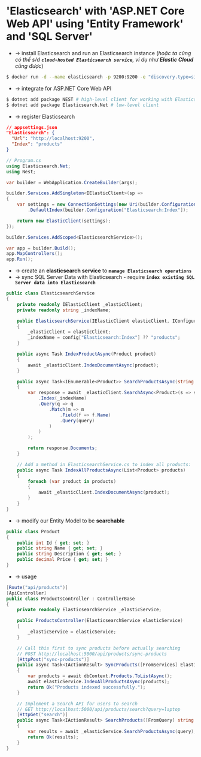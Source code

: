
# 'Elasticsearch' with 'ASP.NET Core Web API' using 'Entity Framework' and 'SQL Server'

* -> install Elasticsearch and run an Elasticsearch instance (_hoặc ta cũng có thể s/d **`cloud-hosted Elasticsearch service`**, ví dụ như **Elastic Cloud** cũng được_)
```bash
$ docker run -d --name elasticsearch -p 9200:9200 -e "discovery.type=single-node" -e "xpack.security.enabled=false" elasticsearch:8.5.0
```

* -> integrate for ASP.NET Core Web API
```bash
$ dotnet add package NEST # high-level client for working with Elasticsearch in .NET
$ dotnet add package Elasticsearch.Net # low-level client
```

* -> register Elasticsearch
```json
// appsettings.json
"Elasticsearch": {
  "Url": "http://localhost:9200",
  "Index": "products"
}
```
```cs
// Program.cs
using Elasticsearch.Net;
using Nest;

var builder = WebApplication.CreateBuilder(args);

builder.Services.AddSingleton<IElasticClient>(sp =>
{
    var settings = new ConnectionSettings(new Uri(builder.Configuration["Elasticsearch:Url"]))
        .DefaultIndex(builder.Configuration["Elasticsearch:Index"]);

    return new ElasticClient(settings);
});

builder.Services.AddScoped<ElasticsearchService>();

var app = builder.Build();
app.MapControllers();
app.Run();
```

* -> create an **elasticsearch service** to **`manage Elasticsearch operations`**
* -> sync SQL Server Data with Elasticsearch - require **`index existing SQL Server data into Elasticsearch`**
```cs
public class ElasticsearchService
{
    private readonly IElasticClient _elasticClient;
    private readonly string _indexName;

    public ElasticsearchService(IElasticClient elasticClient, IConfiguration config)
    {
        _elasticClient = elasticClient;
        _indexName = config["Elasticsearch:Index"] ?? "products";
    }

    public async Task IndexProductAsync(Product product)
    {
        await _elasticClient.IndexDocumentAsync(product);
    }

    public async Task<IEnumerable<Product>> SearchProductsAsync(string query)
    {
        var response = await _elasticClient.SearchAsync<Product>(s => s
            .Index(_indexName)
            .Query(q => q
                .Match(m => m
                    .Field(f => f.Name)
                    .Query(query)
                )
            )
        );

        return response.Documents;
    }

    // Add a method in ElasticsearchService.cs to index all products:
    public async Task IndexAllProductsAsync(List<Product> products)
    {
        foreach (var product in products)
        {
            await _elasticClient.IndexDocumentAsync(product);
        }
    }
}
```

* -> modify our Entity Model to be **searchable**
```cs
public class Product
{
    public int Id { get; set; }
    public string Name { get; set; }  
    public string Description { get; set; }
    public decimal Price { get; set; }
}
```

* -> usage
```cs
[Route("api/products")]
[ApiController]
public class ProductsController : ControllerBase
{
    private readonly ElasticsearchService _elasticService;

    public ProductsController(ElasticsearchService elasticService)
    {
        _elasticService = elasticService;
    }

    // Call this first to sync products before actually searching
    // POST http://localhost:5000/api/products/sync-products
    [HttpPost("sync-products")]
    public async Task<IActionResult> SyncProducts([FromServices] ElasticsearchService elasticService, [FromServices] ApplicationDbContext dbContext)
    {
        var products = await dbContext.Products.ToListAsync();
        await elasticService.IndexAllProductsAsync(products);
        return Ok("Products indexed successfully.");
    }

    // Implement a Search API for users to search
    // GET http://localhost:5000/api/products/search?query=laptop
    [HttpGet("search")]
    public async Task<IActionResult> SearchProducts([FromQuery] string query)
    {
        var results = await _elasticService.SearchProductsAsync(query);
        return Ok(results);
    }
}
```